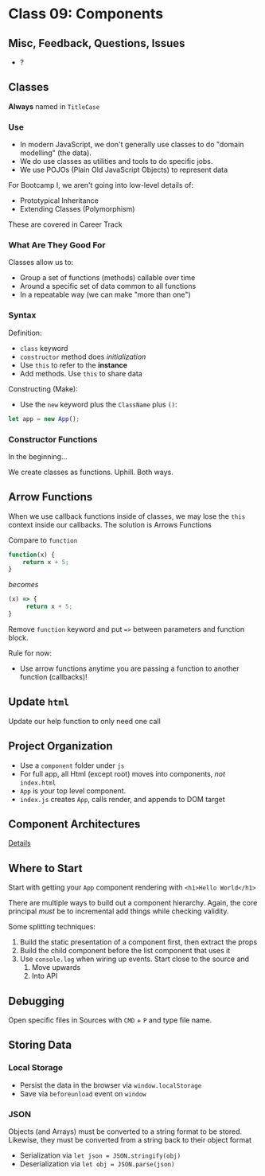Class 09: Components
===

## Misc, Feedback, Questions, Issues
* ?

## Classes

**Always** named in `TitleCase`

### Use

* In modern JavaScript, we don't generally use classes to do "domain modelling" (the data).
* We do use classes as utilities and tools to do specific jobs.
* We use POJOs (Plain Old JavaScript Objects) to represent data

For Bootcamp I, we aren't going into low-level details of:

* Prototypical Inheritance
* Extending Classes (Polymorphism)

These are covered in Career Track

### What Are They Good For

Classes allow us to:
* Group a set of functions (methods) callable over time
* Around a specific set of data common to all functions
* In a repeatable way (we can make "more than one")

### Syntax

Definition:

* `class` keyword
* `constructor` method does _initialization_
* Use `this` to refer to the **instance**
* Add methods. Use `this` to share data

Constructing (Make):

* Use the `new` keyword plus the `ClassName` plus `()`:

```js
let app = new App();
```

### Constructor Functions

In the beginning...

We create classes as functions. Uphill. Both ways.

## Arrow Functions

When we use callback functions inside of classes, we
may lose the `this` context inside our callbacks. The solution
is Arrows Functions

Compare to `function`

```js
function(x) {
    return x + 5;
}
```

_becomes_

```js
(x) => {
     return x + 5;
}
```

Remove `function` keyword and put `=>` between parameters and function block.

Rule for now:
* Use arrow functions anytime you are passing a function to another function (callbacks)!

## Update `html`

Update our help function to only need one call

## Project Organization

* Use a `component` folder under `js`
* For full app, all Html (except root) moves into components, _not_ `index.html`
* `App` is your top level component.
* `index.js` creates `App`, calls render, and appends to DOM target

## Component Architectures

[Details](vanillajs-components.md)

## Where to Start

Start with getting your `App` component rendering with `<h1>Hello World</h1>`

There are multiple ways to build out a component hierarchy. Again, the core principal _must_ be to incremental add things while checking validity.

Some splitting techniques:

1. Build the static presentation of a component first, then extract the props
1. Build the child component before the list component that uses it
1. Use `console.log` when wiring up events. Start close to the source and
    1. Move upwards
    1. Into API

## Debugging

Open specific files in Sources with `CMD` + `P` and type file name. 

## Storing Data

### Local Storage

* Persist the data in the browser via `window.localStorage`
* Save via `beforeunload` event on `window`

### JSON

Objects (and Arrays) must be converted to a string format to be stored. Likewise, they must be converted from a string back to their object format

* Serialization via `let json = JSON.stringify(obj)`
* Deserialization via `let obj = JSON.parse(json)`
